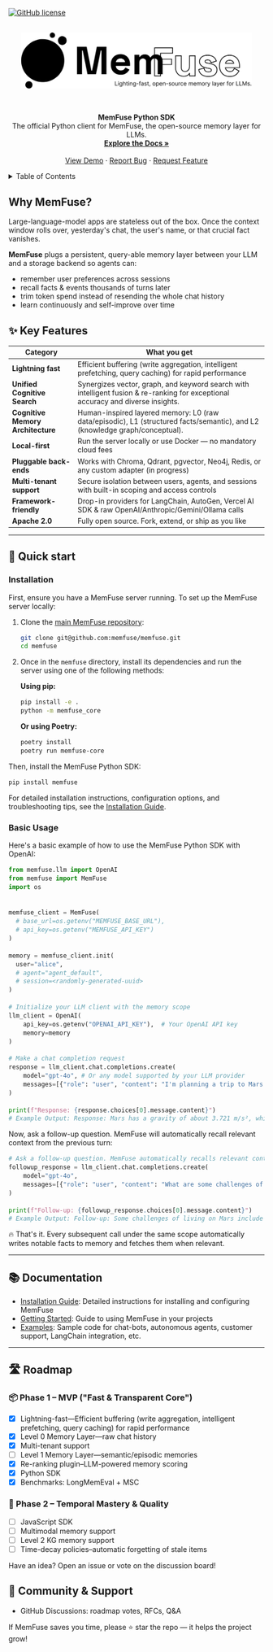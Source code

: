 <a id="readme-top"></a>

[![GitHub license](https://img.shields.io/badge/license-Apache%202.0-blue.svg)](https://github.com/Percena/MemFuse/blob/readme/LICENSE)

<!-- PROJECT LOGO -->
<br />
<div align="center">
  <a href="https://memfuse.vercel.app/">
    <img src="docs/assets/logo.png" alt="MemFuse Logo"
         style="max-width: 90%; height: auto; display: block; margin: 0 auto; padding-left: 16px; padding-right: 16px;">
  </a>
  <br />
  <br />

  <p align="center">
    <strong>MemFuse Python SDK</strong>
    <br />
    The official Python client for MemFuse, the open-source memory layer for LLMs.
    <br />
    <a href="https://memfuse.vercel.app/"><strong>Explore the Docs »</strong></a>
    <br />
    <br />
    <a href="https://memfuse.vercel.app/">View Demo</a>
    &middot;
    <a href="https://github.com/Percena/MemFuse/issues">Report Bug</a>
    &middot;
    <a href="https://github.com/Percena/MemFuse/issues">Request Feature</a>
  </p>
</div>

<!-- TABLE OF CONTENTS -->
<details>
  <summary>Table of Contents</summary>
  <ol>
    <li>
      <a href="#why-memfuse">Why MemFuse?</a>
    </li>
    <li>
      <a href="#key-features">Key Features</a>
    </li>
    <li><a href="#quick-start">Quick Start</a></li>
    <li><a href="#documentation">Documentation</a></li>
    <li><a href="#roadmap">Roadmap</a></li>
    <li><a href="#community-support">Community & Support</a></li>
  </ol>
</details>

## Why MemFuse?

Large-language-model apps are stateless out of the box.
Once the context window rolls over, yesterday's chat, the user's name, or that crucial fact vanishes.

**MemFuse** plugs a persistent, query-able memory layer between your LLM and a storage backend so agents can:

- remember user preferences across sessions
- recall facts & events thousands of turns later
- trim token spend instead of resending the whole chat history
- learn continuously and self-improve over time

## ✨ Key Features

| Category                          | What you get                                                                                                                     |
| --------------------------------- | -------------------------------------------------------------------------------------------------------------------------------- |
| **Lightning fast**                | Efficient buffering (write aggregation, intelligent prefetching, query caching) for rapid performance                            |
| **Unified Cognitive Search**      | Synergizes vector, graph, and keyword search with intelligent fusion & re-ranking for exceptional accuracy and diverse insights. |
| **Cognitive Memory Architecture** | Human-inspired layered memory: L0 (raw data/episodic), L1 (structured facts/semantic), and L2 (knowledge graph/conceptual).      |
| **Local-first**                   | Run the server locally or use Docker — no mandatory cloud fees                                                                   |
| **Pluggable back-ends**           | Works with Chroma, Qdrant, pgvector, Neo4j, Redis, or any custom adapter (in progress)                                           |
| **Multi-tenant support**          | Secure isolation between users, agents, and sessions with built-in scoping and access controls                                   |
| **Framework-friendly**            | Drop-in providers for LangChain, AutoGen, Vercel AI SDK & raw OpenAI/Anthropic/Gemini/Ollama calls                               |
| **Apache 2.0**                    | Fully open source. Fork, extend, or ship as you like                                                                             |

---

## 🚀 Quick start

### Installation

First, ensure you have a MemFuse server running. To set up the MemFuse server locally:

1.  Clone the [main MemFuse repository](https://github.com/memfuse/memfuse):
    ```bash
    git clone git@github.com:memfuse/memfuse.git
    cd memfuse
    ```
2.  Once in the `memfuse` directory, install its dependencies and run the server using one of the following methods:

    **Using pip:**

    ```bash
    pip install -e .
    python -m memfuse_core
    ```

    **Or using Poetry:**

    ```bash
    poetry install
    poetry run memfuse-core
    ```

Then, install the MemFuse Python SDK:

```bash
pip install memfuse
```

For detailed installation instructions, configuration options, and troubleshooting tips, see the [Installation Guide](https://memfuse.vercel.app/docs/installation).

### Basic Usage

Here's a basic example of how to use the MemFuse Python SDK with OpenAI:

```python
from memfuse.llm import OpenAI
from memfuse import MemFuse
import os


memfuse_client = MemFuse(
  # base_url=os.getenv("MEMFUSE_BASE_URL"),
  # api_key=os.getenv("MEMFUSE_API_KEY")
)

memory = memfuse_client.init(
  user="alice",
  # agent="agent_default",
  # session=<randomly-generated-uuid>
)

# Initialize your LLM client with the memory scope
llm_client = OpenAI(
    api_key=os.getenv("OPENAI_API_KEY"),  # Your OpenAI API key
    memory=memory
)

# Make a chat completion request
response = llm_client.chat.completions.create(
    model="gpt-4o", # Or any model supported by your LLM provider
    messages=[{"role": "user", "content": "I'm planning a trip to Mars. What is the gravity there?"}]
)

print(f"Response: {response.choices[0].message.content}")
# Example Output: Response: Mars has a gravity of about 3.721 m/s², which is about 38% of Earth's gravity.
```

<!-- Ask a follow-up question. MemFuse automatically recalls relevant context. -->

Now, ask a follow-up question. MemFuse will automatically recall relevant context from the previous turn:

```python
# Ask a follow-up question. MemFuse automatically recalls relevant context.
followup_response = llm_client.chat.completions.create(
    model="gpt-4o",
    messages=[{"role": "user", "content": "What are some challenges of living on that planet?"}]
)

print(f"Follow-up: {followup_response.choices[0].message.content}")
# Example Output: Follow-up: Some challenges of living on Mars include its thin atmosphere, extreme temperatures, high radiation levels, and the lack of liquid water on the surface.
```

🔥 That's it.
Every subsequent call under the same scope automatically writes notable facts to memory and fetches them when relevant.

---

## 📚 Documentation

- [Installation Guide](https://memfuse.vercel.app/docs/installation): Detailed instructions for installing and configuring MemFuse
- [Getting Started](https://memfuse.vercel.app/docs/quickstart): Guide to using MemFuse in your projects
- [Examples](https://github.com/memfuse/memfuse-python/tree/main/examples): Sample code for chat-bots, autonomous agents, customer support, LangChain integration, etc.

---

## 🛣 Roadmap

### 📦 Phase 1 – MVP ("Fast & Transparent Core")

- [x] Lightning-fast—Efficient buffering (write aggregation, intelligent prefetching, query caching) for rapid performance
- [x] Level 0 Memory Layer—raw chat history
- [x] Multi-tenant support
- [ ] Level 1 Memory Layer—semantic/episodic memories
- [x] Re-ranking plugin–LLM-powered memory scoring
- [x] Python SDK
- [x] Benchmarks: LongMemEval + MSC

### 🧭 Phase 2 – Temporal Mastery & Quality

- [ ] JavaScript SDK
- [ ] Multimodal memory support
- [ ] Level 2 KG memory support
- [ ] Time-decay policies–automatic forgetting of stale items

Have an idea? Open an issue or vote on the discussion board!

## 🤝 Community & Support

- GitHub Discussions: roadmap votes, RFCs, Q&A

If MemFuse saves you time, please ⭐ star the repo — it helps the project grow!

